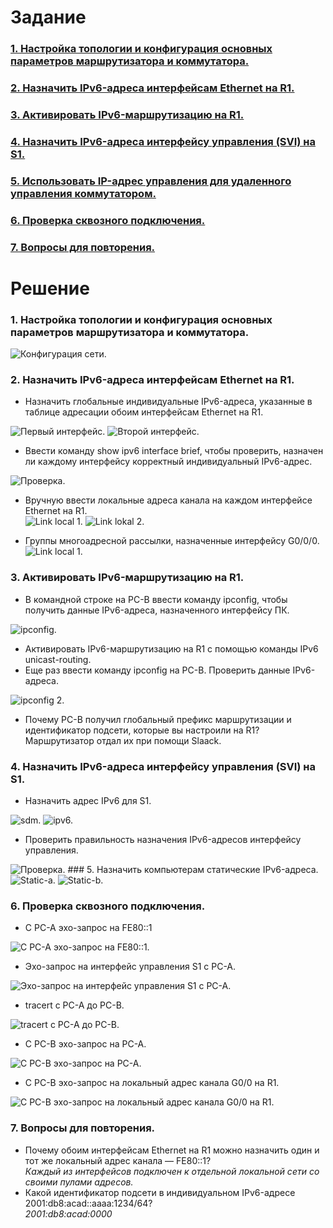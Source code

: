 
# Задание
### [1. Настройка топологии и конфигурация основных параметров маршрутизатора и коммутатора.](#1)
### [2. Назначить IPv6-адреса интерфейсам Ethernet на R1.](#2)
### [3. Активировать IPv6-маршрутизацию на R1.](#3)
### [4. Назначить IPv6-адреса интерфейсу управления (SVI) на S1.](#4)
### [5. Использовать IP-адрес управления для удаленного управления коммутатором.](#5)
### [6. Проверка сквозного подключения.](#6)
### [7. Вопросы для повторения.](#7)
# Решение  
### <a name="1"> 1. Настройка топологии и конфигурация основных параметров маршрутизатора и коммутатора.</a>  
<image src="./Conf_net.PNG" alt="Конфигурация сети.">  

### <a name="2"> 2. Назначить IPv6-адреса интерфейсам Ethernet на R1.</a>  
  * Назначить глобальные индивидуальные IPv6-адреса, указанные в таблице адресации обоим интерфейсам Ethernet на R1.  
  
<image src="./r1_ipv6.png" alt="Первый интерфейс.">
<image src="./r1_ipv6_2.png" alt="Второй интерфейс.">  
  
  * Ввести команду show ipv6 interface brief, чтобы проверить, назначен ли каждому интерфейсу корректный индивидуальный IPv6-адрес.  
  <image src="./r1_ipv6_brief.png" alt="Проверка.">  
  
  * Вручную ввести локальные адреса канала на каждом интерфейсе Ethernet на R1.  
    <image src="./r1_ipv6_0ll.png" alt="Link local 1.">
    <image src="./r1_ipv6_2ll.png" alt="Link lokal 2.">  
  
  * Группы многоадресной рассылки, назначенные интерфейсу G0/0/0.  
     <image src="./r1_ipv6_group.png" alt="Link local 1.">  
      
### <a name="3"> 3. Активировать IPv6-маршрутизацию на R1.</a>  
  * В командной строке на PC-B ввести команду ipconfig, чтобы получить данные IPv6-адреса, назначенного интерфейсу ПК.  
   <image src="./pcb_ipv6.png" alt="ipconfig.">  
    
  *	Активировать IPv6-маршрутизацию на R1 с помощью команды IPv6 unicast-routing.  
  * Еще раз ввести команду ipconfig на PC-B. Проверить данные IPv6-адреса.  
  <image src="./pcb_ipv6_global.png" alt="ipconfig 2.">
   
   * Почему PC-B получил глобальный префикс маршрутизации и идентификатор подсети, которые вы настроили на R1?
   Маршрутизатор отдал их при помощи Slaack.
### <a name="4"> 4. Назначить IPv6-адреса интерфейсу управления (SVI) на S1.</a>  
   * Назначить адрес IPv6 для S1.  
  <image src="./s1_sdm.png" alt="sdm."> 
  <image src="./s1_ipv6.png" alt="ipv6.">
   
   * Проверить правильность назначения IPv6-адресов интерфейсу управления.  
   <image src="./s1_ipv6_show.png" alt="Проверка.">
### <a name="5"> 5. Назначить компьютерам статические IPv6-адреса.</a>  
   <image src="./pca-static.png" alt="Static-a.">
   <image src="./pcb-static.png" alt="Static-b.">  
    
### <a name="6"> 6. Проверка сквозного подключения.</a>  
  * С PC-A эхо-запрос на FE80::1  
  <image src="./pca-r1.png" alt="С PC-A эхо-запрос на FE80::1.">
   
  * Эхо-запрос на интерфейс управления S1 с PC-A.  
   <image src="./pca-s1.png" alt="Эхо-запрос на интерфейс управления S1 с PC-A.">  
    
  * tracert с PC-A до PC-B.  
   <image src="./pca_tracert.png" alt="tracert с PC-A до PC-B.">  
     
  * С PC-B эхо-запрос на PC-A.  
   <image src="./pcb_ping.png" alt="С PC-B эхо-запрос на PC-A.">  
      
  * С PC-B эхо-запрос на локальный адрес канала G0/0 на R1.  
   <image src="./pcb_ping_2.png" alt="С PC-B эхо-запрос на локальный адрес канала G0/0 на R1.">  
      
### <a name="7"> 7. Вопросы для повторения.</a>  
  *	Почему обоим интерфейсам Ethernet на R1 можно назначить один и тот же локальный адрес канала — FE80::1?  
      *Каждый из интерфейсов подключен к отдельной локальной сети со своими пулами адресов.*  
  * Какой идентификатор подсети в индивидуальном IPv6-адресе 2001:db8:acad::aaaa:1234/64?  
      *2001:db8:acad:0000*
